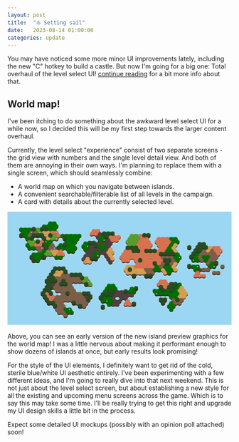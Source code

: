 ```yaml
---
layout: post
title:  "⛵ Setting sail"
date:   2023-08-14 01:00:00
categories: update
---
```

You may have noticed some more minor UI improvements lately, including the new "C" hotkey to build a castle. But now I'm going for a big one: Total overhaul of the level select UI!
[continue reading](/update/2023/08/14/ui-overhaul.html) for a bit more info about that.

<!-- excerpt-end -->

## World map!

I've been itching to do something about the awkward level select UI for a while now, so I decided this will be my first step
towards the larger content overhaul.

Currently, the level select "experience" consist of two separate screens - the grid view with numbers and the single level detail view.
And both of them are annoying in their own ways. I'm planning to replace them with a single screen, which should seamlessly combine:
  * A world map on which you navigate between islands.
  * A convenient searchable/filterable list of all levels in the campaign.
  * A card with details about the currently selected level.

<img src="/img/blog/worldmap.png"/>

Above, you can see an early version of the new island preview graphics for the world map! I was a little nervous about 
making it performant enough to show dozens of islands at once, but early results look promising!

For the style of the UI elements, I definitely want to get rid of the cold, sterile blue/white UI aesthetic entirely.
I've been experimenting with a few different ideas, and I'm going to really dive into that next weekend. This is not just
about the level select screen, but about establishing a new style for all the existing and upcoming menu screens
across the game. Which is to say this may take some time. I'll be really trying to get this right and upgrade my UI design 
skills a little bit in the process.

Expect some detailed UI mockups (possibly with an opinion poll attached) soon!

